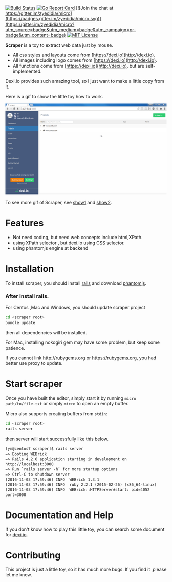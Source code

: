 [![Build Status](https://travis-ci.org/zyedidia/micro.svg?branch=master)](https://travis-ci.org/zyedidia/micro)
[![Go Report Card](https://goreportcard.com/badge/github.com/zyedidia/micro)](https://goreportcard.com/report/github.com/zyedidia/micro)
[![Join the chat at https://gitter.im/zyedidia/micro](https://badges.gitter.im/zyedidia/micro.svg)](https://gitter.im/zyedidia/micro?utm_source=badge&utm_medium=badge&utm_campaign=pr-badge&utm_content=badge)
[![MIT License](https://img.shields.io/badge/license-MIT-blue.svg)](https://github.com/zyedidia/micro/blob/master/LICENSE)

**Scraper** is a toy to extract web data just by mouse.

* All css styles and layouts come from [https://dexi.io](http://dexi.io).
* All images including logo comes from  [https://dexi.io](http://dexi.io).
* All functions come from  [https://dexi.io](http://dexi.io). but are self-implemented.

Dexi.io provides such amazing tool, so I just want to make a little copy from it.

Here is a gif to show the little toy how to work.

![Screenshot](./app/assets/images/scraper_baidu.gif)

To see more gif of Scraper, see [show1](./app/assets/images/scraper_show1.gif) and [show2](./app/assets/images/scraper_yahoo.gif).

# Features

* Not need coding, but need web concepts include html,XPath.
* using XPath selector , but dexi.io using CSS selector.
* using phantomjs engine at backend

# Installation

To install scraper, you should install [rails](http://installrails.com/) and download [phantomjs](http://phantomjs.org/).

### After install rails.

For Centos ,Mac and Windows, you should update scraper project

```sh
cd <scraper root>
bundle update
```

then all dependencies will be installed.

For Mac, installing nokogiri gem may have some problem, but keep some patience.

If you cannot link http://rubygems.org or https://rubygems.org, you had better use proxy to update.



# Start scraper

Once you have built the editor, simply start it by running `micro path/to/file.txt` or simply `micro` to open an empty buffer.

Micro also supports creating buffers from `stdin`:

```sh
cd <scraper root>
rails server 
```

then server will start successfully like this below.

```
[ym@centos7 scraper]$ rails server
=> Booting WEBrick
=> Rails 4.2.6 application starting in development on http://localhost:3000
=> Run `rails server -h` for more startup options
=> Ctrl-C to shutdown server
[2016-11-03 17:59:46] INFO  WEBrick 1.3.1
[2016-11-03 17:59:46] INFO  ruby 2.2.1 (2015-02-26) [x86_64-linux]
[2016-11-03 17:59:46] INFO  WEBrick::HTTPServer#start: pid=4052 port=3000
```

# Documentation and Help

If you don't know how to play this little toy, you can search some document for [dexi.io](http://dexi.io).

# Contributing

This project is just a little toy, so it has much more bugs. If you find it ,please let me know.
